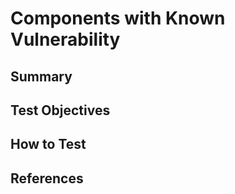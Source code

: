 # Components with Known Vulnerability

## Summary

## Test Objectives

## How to Test

## References